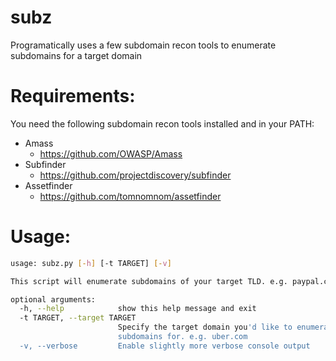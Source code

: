 # subz
Programatically uses a few subdomain recon tools to enumerate subdomains for a target domain

# Requirements:
You need the following subdomain recon tools installed and in your PATH:
- Amass
  - https://github.com/OWASP/Amass
- Subfinder
  - https://github.com/projectdiscovery/subfinder
- Assetfinder
  - https://github.com/tomnomnom/assetfinder

# Usage:
```bash
usage: subz.py [-h] [-t TARGET] [-v]

This script will enumerate subdomains of your target TLD. e.g. paypal.com

optional arguments:
  -h, --help            show this help message and exit
  -t TARGET, --target TARGET
                        Specify the target domain you'd like to enumerate
                        subdomains for. e.g. uber.com
  -v, --verbose         Enable slightly more verbose console output
```
